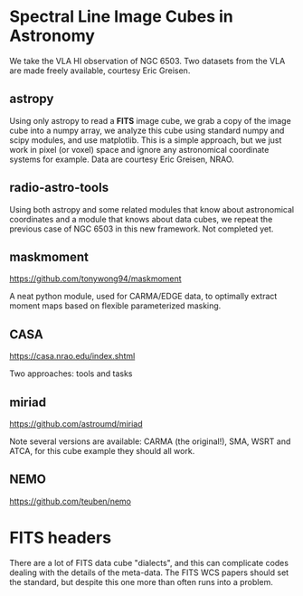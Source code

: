 # Spectral Line Image Cubes in Astronomy

We take the VLA HI observation of NGC 6503. Two datasets from the VLA
are made freely available, courtesy Eric Greisen.


## astropy

Using only astropy to read a **FITS** image cube, we grab a copy of
the image cube into a numpy array, we analyze this cube using standard
numpy and scipy modules, and use matplotlib. This is a simple
approach, but we just work in pixel (or voxel) space and ignore any
astronomical coordinate systems for example. Data are courtesy Eric
Greisen, NRAO.

## radio-astro-tools

Using both astropy and some related modules that know about
astronomical coordinates and a module that knows about data cubes, we
repeat the previous case of NGC 6503 in this new framework. Not
completed yet.

## maskmoment

https://github.com/tonywong94/maskmoment

A neat python module, used for CARMA/EDGE data, to optimally extract
moment maps based on flexible parameterized masking.

## CASA

https://casa.nrao.edu/index.shtml

Two approaches:   tools  and tasks

## miriad

https://github.com/astroumd/miriad

Note several versions are available:   CARMA (the original!), SMA, WSRT and ATCA, for this
cube example they should all work.

## NEMO

https://github.com/teuben/nemo


# FITS headers

There are a lot of FITS data cube "dialects", and this can complicate codes dealing with the details
of the meta-data. The FITS WCS papers should set the standard, but despite this one more than often
runs into a problem.
